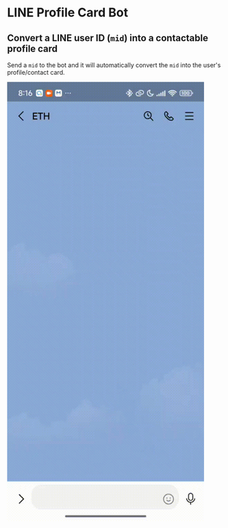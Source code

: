 # LINE Profile Card Bot
## Convert a LINE user ID (`mid`) into a contactable profile card

Send a `mid` to the bot and it will automatically convert the `mid` into the user's profile/contact card.


![Line名片机器人](./docs/screenshot/demo.gif)